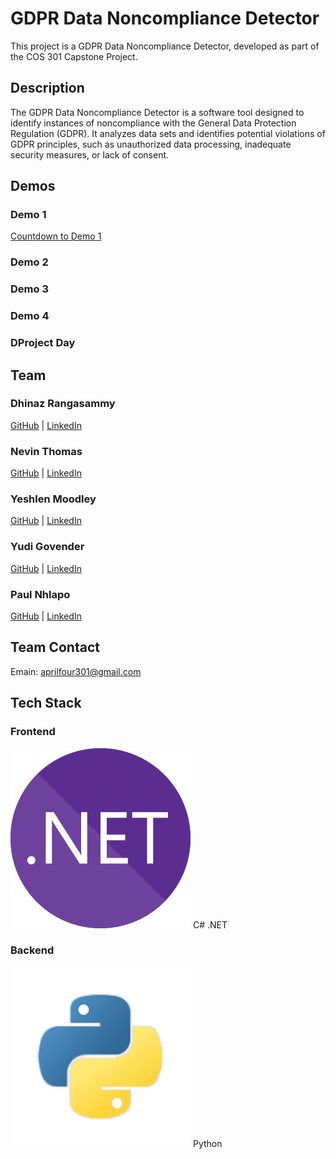 
# GDPR Data Noncompliance Detector

This project is a GDPR Data Noncompliance Detector, developed as part of the COS 301 Capstone Project.

## Description

The GDPR Data Noncompliance Detector is a software tool designed to identify instances of noncompliance with the General Data Protection Regulation (GDPR). It analyzes data sets and identifies potential violations of GDPR principles, such as unauthorized data processing, inadequate security measures, or lack of consent.

## Demos

### Demo 1
[Countdown to Demo 1](https://www.timeanddate.com/countdown/generic?iso=20220605T00&p0=%3A&msg=Countdown+to+Demo+1&font=cursive)
### Demo 2

### Demo 3

### Demo 4

### DProject Day


## Team

### Dhinaz Rangasammy  
[GitHub](https://github.com/u21598012) | [LinkedIn](https://www.linkedin.com/in/dhinaz-rangasamy-2b9636305)

### Nevin Thomas 
[GitHub](https://github.com/Nevin-Thomas) | [LinkedIn](https://www.linkedin.com/in/nevin-thomas-a625462b3)

### Yeshlen Moodley
[GitHub](https://github.com/Yeshlen) | [LinkedIn](https://www.linkedin.com/in/yeshlen-moodley-a4349b300/)

### Yudi Govender
[GitHub](https://github.com/Yudi-G) | [LinkedIn](https://www.linkedin.com/in/yudi-govender-6b81b3302/)

### Paul Nhlapo
[GitHub](https://github.com/paul-nhlapo) | [LinkedIn](https://www.linkedin.com/in/paul-nhlapo-b9b59219a/s)

## Team Contact

Emain: aprilfour301@gmail.com

## Tech Stack

### Frontend
![C# .NET](https://raw.githubusercontent.com/github/explore/main/topics/dotnet/dotnet.png) C# .NET

### Backend
![Python](https://raw.githubusercontent.com/github/explore/main/topics/python/python.png) Python